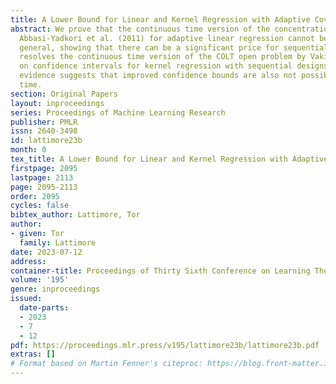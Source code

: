 ```yaml
---
title: A Lower Bound for Linear and Kernel Regression with Adaptive Covariates
abstract: We prove that the continuous time version of the concentration bounds by
  Abbasi-Yadkori et al. (2011) for adaptive linear regression cannot be improved in
  general, showing that there can be a significant price for sequential design. This
  resolves the continuous time version of the COLT open problem by Vakili et al. (2021b)
  on confidence intervals for kernel regression with sequential designs. Experimental
  evidence suggests that improved confidence bounds are also not possible in discrete
  time.
section: Original Papers
layout: inproceedings
series: Proceedings of Machine Learning Research
publisher: PMLR
issn: 2640-3498
id: lattimore23b
month: 0
tex_title: A Lower Bound for Linear and Kernel Regression with Adaptive Covariates
firstpage: 2095
lastpage: 2113
page: 2095-2113
order: 2095
cycles: false
bibtex_author: Lattimore, Tor
author:
- given: Tor
  family: Lattimore
date: 2023-07-12
address: 
container-title: Proceedings of Thirty Sixth Conference on Learning Theory
volume: '195'
genre: inproceedings
issued:
  date-parts:
  - 2023
  - 7
  - 12
pdf: https://proceedings.mlr.press/v195/lattimore23b/lattimore23b.pdf
extras: []
# Format based on Martin Fenner's citeproc: https://blog.front-matter.io/posts/citeproc-yaml-for-bibliographies/
---
```

